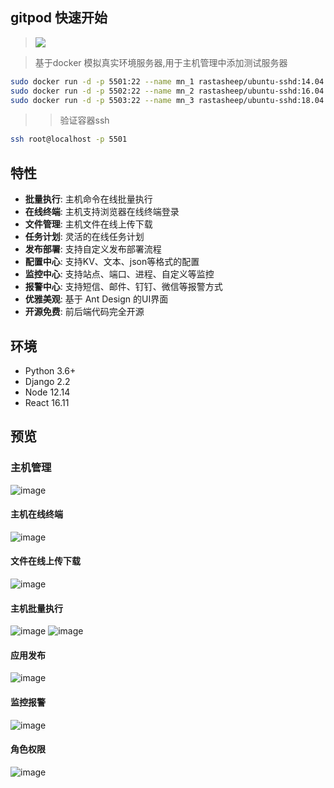 ## gitpod 快速开始

> [![](https://gitpod.io/button/open-in-gitpod.svg)](https://gitpod.io/#https://github.com/jackerzz/spug)

> 基于docker 模拟真实环境服务器,用于主机管理中添加测试服务器
```sh
sudo docker run -d -p 5501:22 --name mn_1 rastasheep/ubuntu-sshd:14.04
sudo docker run -d -p 5502:22 --name mn_2 rastasheep/ubuntu-sshd:16.04
sudo docker run -d -p 5503:22 --name mn_3 rastasheep/ubuntu-sshd:18.04
```
>> 验证容器ssh
```sh
ssh root@localhost -p 5501
```

## 特性

- **批量执行**: 主机命令在线批量执行
- **在线终端**: 主机支持浏览器在线终端登录
- **文件管理**: 主机文件在线上传下载
- **任务计划**: 灵活的在线任务计划
- **发布部署**: 支持自定义发布部署流程
- **配置中心**: 支持KV、文本、json等格式的配置
- **监控中心**: 支持站点、端口、进程、自定义等监控
- **报警中心**: 支持短信、邮件、钉钉、微信等报警方式
- **优雅美观**: 基于 Ant Design 的UI界面
- **开源免费**: 前后端代码完全开源


## 环境

* Python 3.6+
* Django 2.2
* Node 12.14
* React 16.11

## 预览

### 主机管理
![image](https://cdn.spug.cc/img/3.0/host.jpg)

#### 主机在线终端
![image](https://cdn.spug.cc/img/3.0/web-terminal.jpg)

#### 文件在线上传下载
![image](https://cdn.spug.cc/img/3.0/file-manager.jpg)

#### 主机批量执行
![image](https://cdn.spug.cc/img/3.0/host-exec.jpg)
![image](https://cdn.spug.cc/img/3.0/host-exec2.jpg)

#### 应用发布
![image](https://cdn.spug.cc/img/3.0/deploy.jpg)

#### 监控报警
![image](https://cdn.spug.cc/img/3.0/monitor.jpg)

#### 角色权限
![image](https://cdn.spug.cc/img/3.0/user-role.jpg)